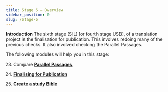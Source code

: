 ```yaml
---
title: Stage 6 – Overview
sidebar_position: 0
slug: /Stage-6
---
```




**Introduction**
The sixth stage (SIL) [or fourth stage USB], of a translation project is the finalisation for publication. This involves redoing many of the previous checks. It also involved checking the Parallel Passages.


The following modules will help you in this stage:


 23. Compare [**Parallel Passages**](https://sillsdev.github.io/paratext-manual/23.PP)


 24. [**Finalising for Publication**](https://sillsdev.github.io/paratext-manual/24.FFP)


 25. [**Create a study Bible**](https://sillsdev.github.io/paratext-manual/StudyBibles)

